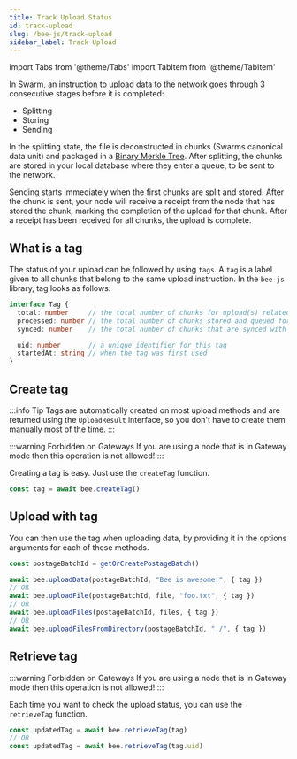 ```yaml
---
title: Track Upload Status
id: track-upload
slug: /bee-js/track-upload
sidebar_label: Track Upload
---
```


import Tabs from '@theme/Tabs'
import TabItem from '@theme/TabItem'

In Swarm, an instruction to upload data to the network goes through 3 consecutive stages before it is completed:

- Splitting
- Storing
- Sending

In the splitting state, the file is deconstructed in chunks (Swarms canonical data unit) and packaged in a [Binary Merkle Tree](https://en.wikipedia.org/wiki/Merkle_tree). After splitting, the chunks are stored in your local database where they enter a queue, to be sent to the network.

Sending starts immediately when the first chunks are split and stored. After the chunk is sent, your node will receive a receipt from the node that has stored the chunk, marking the completion of the upload for that chunk. After a receipt has been received for all chunks, the upload is complete.

## What is a tag
The status of your upload can be followed by using `tags`. A `tag` is a label given to all chunks that belong to the same upload instruction. In the `bee-js` library, tag looks as follows:

```ts
interface Tag {
  total: number     // the total number of chunks for upload(s) related with this tag
  processed: number // the total number of chunks stored and queued for sending
  synced: number    // the total number of chunks that are synced with the network 

  uid: number       // a unique identifier for this tag
  startedAt: string // when the tag was first used
}
```

## Create tag

:::info Tip
Tags are automatically created on most upload methods and are returned using the `UploadResult` interface, so
you don't have to create them manually most of the time. 
:::

:::warning Forbidden on Gateways
If you are using a node that is in Gateway mode then this operation is not allowed!
:::

Creating a tag is easy. Just use the `createTag` function.

```js
const tag = await bee.createTag()
```

## Upload with tag

You can then use the tag when uploading data, by providing it in the options arguments for each of these methods.

```js
const postageBatchId = getOrCreatePostageBatch()

await bee.uploadData(postageBatchId, "Bee is awesome!", { tag })
// OR
await bee.uploadFile(postageBatchId, file, "foo.txt", { tag })
// OR
await bee.uploadFiles(postageBatchId, files, { tag })
// OR
await bee.uploadFilesFromDirectory(postageBatchId, "./", { tag })
```

## Retrieve tag

:::warning Forbidden on Gateways
If you are using a node that is in Gateway mode then this operation is not allowed!
:::

Each time you want to check the upload status, you can use the `retrieveTag` function.

```js
const updatedTag = await bee.retrieveTag(tag)
// OR
const updatedTag = await bee.retrieveTag(tag.uid)
```
